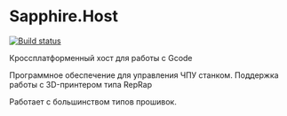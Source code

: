# Sapphire.Host
[![Build status](https://ci.appveyor.com/api/projects/status/jey5pvb5e1ekf86d?svg=true)](https://ci.appveyor.com/project/rus-bit/sapphire-host)


Кроссплатформенный хост для работы с Gcode

Программное обеспечение для управления ЧПУ станком. 
Поддержка работы с 3D-принтером типа RepRap

Работает с большинством типов прошивок.
